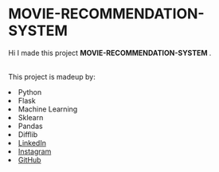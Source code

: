 # MOVIE-RECOMMENDATION-SYSTEM
Hi I made this project <b> MOVIE-RECOMMENDATION-SYSTEM
</b>.

<br>This project is madeup by:
<li>Python
<li>Flask
<li>Machine Learning
<li>Sklearn
<li>Pandas
<li>Difflib

<br>
<li><a href=
"https://www.linkedin.com/in/shreyas-nimbhore-7b2863107/">LinkedIn</a>
<li><a href=
"https://www.instagram.com/_mr.sadachari_/">Instagram</a>
<li><a href=
"https://github.com/shreyasn20">GitHub</a>
